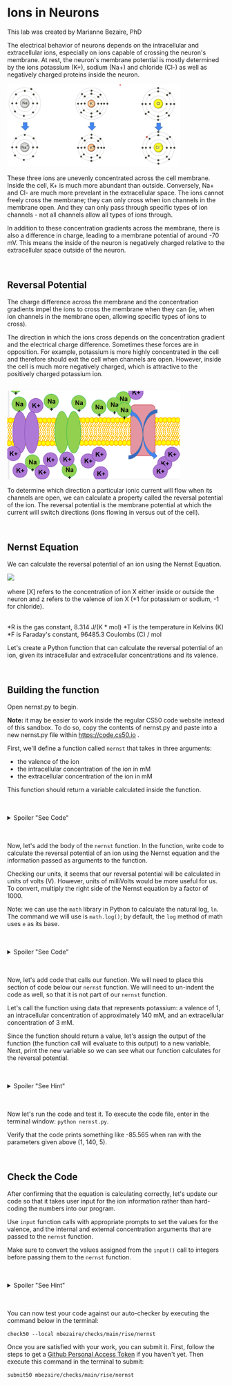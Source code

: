 # Ions in Neurons

This lab was created by Marianne Bezaire, PhD

The electrical behavior of neurons depends on the intracellular and extracellular ions, especially on ions capable of crossing the neuron's membrane. At rest, the neuron's membrane potential is mostly determined by the ions potassium (K+), sodium (Na+) and chloride (Cl-) as well as negatively charged proteins inside the neuron.

<img title="Membrane permeable ions" src="https://github.com/mbezaire/labs/blob/rise/nernst/ions.png?raw=true" width=400>

<br>

These three ions are unevenly concentrated across the cell membrane. Inside the cell, K+ is much more abundant than outside. Conversely, Na+ and Cl- are much more prevelant in the extracellular space. The ions cannot freely cross the membrane; they can only cross when ion channels in the membrane open. And they can only pass through specific types of ion channels - not all channels allow all types of ions through.

In addition to these concentration gradients across the membrane, there is also a difference in charge, leading to a membrane potential of around -70 mV. This means the inside of the neuron is negatively charged relative to the extracellular space outside of the neuron.

<br>

## Reversal Potential 

The charge difference across the membrane and the concentration gradients impel the ions to cross the membrane when they can (ie, when ion channels in the membrane open, allowing specific types of ions to cross). 

The direction in which the ions cross depends on the concentration gradient and the electrical charge difference. Sometimes these forces are in opposition. For example, potassium is more highly concentrated in the cell and therefore should exit the cell when channels are open. However, inside the cell is much more negatively charged, which is attractive to the positively charged potassium ion.

<br>

<img title="Ions at the Membrane" src="https://github.com/mbezaire/labs/blob/rise/nernst/membrane.png?raw=true" width=400>

To determine which direction a particular ionic current will flow when its channels are open, we can calculate a property called the reversal potential of the ion. The reversal potential is the membrane potential at which the current will switch directions (ions flowing in versus out of the cell).

<br>

## Nernst Equation

We can calculate the reversal potential of an ion using the Nernst Equation.

<img src="https://latex.codecogs.com/svg.image?E_R&space;=&space;\frac{RT}{zF}ln\frac{[X]_{out}}{[X]_{in}}">

where [X] refers to the concentration of ion X either inside or outside the neuron and z refers to the valence of ion X (+1 for potassium or sodium, -1 for chloride).

<br>
*R is the gas constant, 8.314 J/(K * mol)
*T is the temperature in Kelvins (K)
*F is Faraday's constant, 96485.3 Coulombs (C) / mol
<br>

Let's create a Python function that can calculate the reversal potential of an ion, given its intracellular and extracellular concentrations and its valence.

<br>

## Building the function

Open nernst.py to begin. 

**Note:** it may be easier to work inside the regular CS50 code website instead of this sandbox. To do so, copy the contents of nernst.py and paste into a new nernst.py file within https://code.cs50.io .

First, we'll define a function called `nernst` that takes in three arguments:
* the valence of the ion
* the intracellular concentration of the ion in mM
* the extracellular concentration of the ion in mM

This function should return a variable calculated inside the function.

<br>
<br>

<details>
<summary>Spoiler "See Code"</summary>
<pre>
def nernst(valence, conc_in, conc_out):
    rev_pot = 0
    <br>
    return rev_pot
</pre>
</details>

<br>
<br>

Now, let's add the body of the `nernst` function. In the function, write code to calculate the reversal potential of an ion using the Nernst equation and the information passed as arguments to the function.

Checking our units, it seems that our reversal potential will be calculated in units of volts (V). However, units of milliVolts would be more useful for us. To convert, multiply the right side of the Nernst equation by a factor of 1000.

Note: we can use the `math` library in Python to calculate the natural log, `ln`. The command we will use is `math.log()`; by default, the `log` method of math uses `e` as its base.

<br>
<br>

<details>
<summary>Spoiler "See Code"</summary>
<pre>
def nernst(valence, conc_in, conc_out)
    rev_pot = # plug in the nernst equation here<br>
    return rev_pot   
</pre>
</details>

<br>
<br>

Now, let's add code that calls our function. We will need to place this section of code below our `nernst` function. We will need to un-indent the code as well, so that it is not part of our `nernst` function.

Let's call the function using data that represents potassium: a valence of 1, an intracellular concentration of approximately 140 mM, and an extracellular concentration of 3 mM.

Since the function should return a value, let's assign the output of the function (the function call will evaluate to this output) to a new variable. Next, print the new variable so we can see what our function calculates for the reversal potential.

<br>
<br>

<details>
<summary>Spoiler "See Hint"</summary>
To call a function in python, type the name of the function with open and close parenthesis (). Some functions, like our `nernst` function, expect to receive arguments in the parenthesis. We must put all three of our arguments in the function, in the same order as our function definition, and separate them with commas.
</details>

<br>
<br>

Now let's run the code and test it. To execute the code file, enter in the terminal window: `python nernst.py`.

Verify that the code prints something like -85.565 when ran with the parameters given above (1, 140, 5).

<br>

## Check the Code

After confirming that the equation is calculating correctly, let's update our code so that it takes user input for the ion information rather than hard-coding the numbers into our program.

Use `input` function calls with appropriate prompts to set the values for the valence, and the internal and external concentration arguments that are passed to the `nernst` function.

Make sure to convert the values assigned from the `input()` call to integers before passing them to the `nernst` function.

<br>
<br>

<details>
<summary>Spoiler "See Hint"</summary>
<pre>
my_integer = int(input("Enter an integer: ")) 
</pre>
</details>

<br>
<br>

You can now test your code against our auto-checker by executing the command below in the terminal:

```
check50 --local mbezaire/checks/main/rise/nernst
```

Once you are satisfied with your work, you can submit it. First, follow the steps to get a [Github Personal Access Token](https://cs50.readthedocs.io/github/#personal-access-token) if you haven't yet. Then execute this command in the terminal to submit:

```
submit50 mbezaire/checks/main/rise/nernst
```
